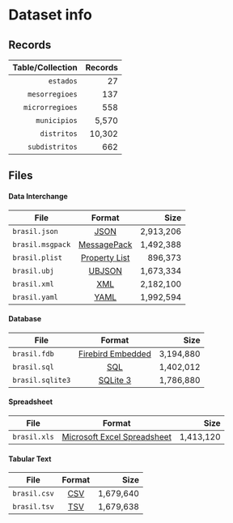 # Dataset info

## Records

| Table/Collection | Records |
| ----------------:| -------:|
|        `estados` |      27 |
|   `mesorregioes` |     137 |
|  `microrregioes` |     558 |
|     `municipios` |   5,570 |
|      `distritos` |  10,302 |
|   `subdistritos` |     662 |

## Files

#### Data Interchange

| File             | Format                                                       |      Size |
| ---------------- |:------------------------------------------------------------:| ---------:|
| `brasil.json`    | [JSON](https://en.wikipedia.org/wiki/JSON)                   | 2,913,206 |
| `brasil.msgpack` | [MessagePack](https://en.wikipedia.org/wiki/MessagePack)     | 1,492,388 |
| `brasil.plist`   | [Property List](https://en.wikipedia.org/wiki/Property_list) |   896,373 |
| `brasil.ubj`     | [UBJSON](https://en.wikipedia.org/wiki/UBJSON)               | 1,673,334 |
| `brasil.xml`     | [XML](https://en.wikipedia.org/wiki/XML)                     | 2,182,100 |
| `brasil.yaml`    | [YAML](https://en.wikipedia.org/wiki/YAML)                   | 1,992,594 |

#### Database

| File             | Format                                                                                 |      Size |
| ---------------- |:--------------------------------------------------------------------------------------:| ---------:|
| `brasil.fdb`     | [Firebird Embedded](https://en.wikipedia.org/wiki/Embedded_database#Firebird_Embedded) | 3,194,880 |
| `brasil.sql`     | [SQL](https://en.wikipedia.org/wiki/SQL)                                               | 1,402,012 |
| `brasil.sqlite3` | [SQLite 3](https://en.wikipedia.org/wiki/SQLite)                                       | 1,786,880 |

#### Spreadsheet

| File         | Format                                                                                   |      Size |
| ------------ |:----------------------------------------------------------------------------------------:| ---------:|
| `brasil.xls` | [Microsoft Excel Spreadsheet](https://en.wikipedia.org/wiki/Microsoft_Excel_file_format) | 1,413,120 |

#### Tabular Text

| File         | Format                                                      |      Size |
| ------------ |:-----------------------------------------------------------:| ---------:|
| `brasil.csv` | [CSV](https://en.wikipedia.org/wiki/Comma-separated_values) | 1,679,640 |
| `brasil.tsv` | [TSV](https://en.wikipedia.org/wiki/Tab-separated_values)   | 1,679,638 |
